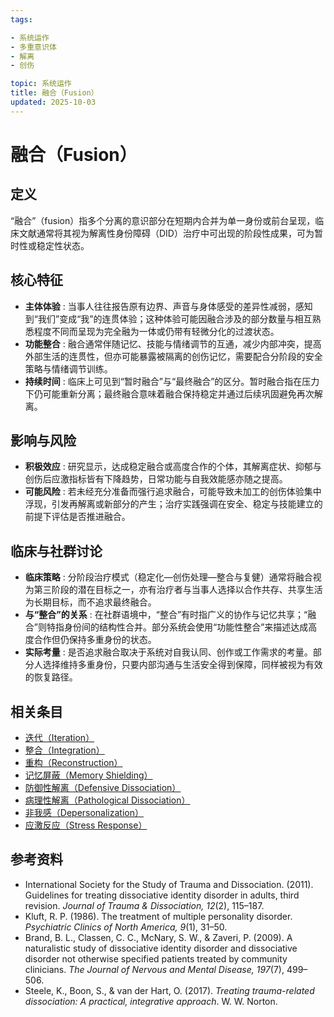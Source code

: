 ```yaml
---
tags:

- 系统运作
- 多重意识体
- 解离
- 创伤

topic: 系统运作
title: 融合（Fusion）
updated: 2025-10-03
---
```


# 融合（Fusion）

## 定义

“融合”（fusion）指多个分离的意识部分在短期内合并为单一身份或前台呈现，临床文献通常将其视为解离性身份障碍（DID）治疗中可出现的阶段性成果，可为暂时性或稳定性状态。

## 核心特征

- **主体体验** : 当事人往往报告原有边界、声音与身体感受的差异性减弱，感知到“我们”变成“我”的连贯体验；这种体验可能因融合涉及的部分数量与相互熟悉程度不同而呈现为完全融为一体或仍带有轻微分化的过渡状态。
- **功能整合** : 融合通常伴随记忆、技能与情绪调节的互通，减少内部冲突，提高外部生活的连贯性，但亦可能暴露被隔离的创伤记忆，需要配合分阶段的安全策略与情绪调节训练。
- **持续时间** : 临床上可见到“暂时融合”与“最终融合”的区分。暂时融合指在压力下仍可能重新分离；最终融合意味着融合保持稳定并通过后续巩固避免再次解离。

## 影响与风险

- **积极效应** : 研究显示，达成稳定融合或高度合作的个体，其解离症状、抑郁与创伤后应激指标皆有下降趋势，日常功能与自我效能感亦随之提高。
- **可能风险** : 若未经充分准备而强行追求融合，可能导致未加工的创伤体验集中浮现，引发再解离或新部分的产生；治疗实践强调在安全、稳定与技能建立的前提下评估是否推进融合。

## 临床与社群讨论

- **临床策略** : 分阶段治疗模式（稳定化—创伤处理—整合与复健）通常将融合视为第三阶段的潜在目标之一，亦有治疗者与当事人选择以合作共存、共享生活为长期目标，而不追求最终融合。
- **与“整合”的关系** : 在社群语境中，“整合”有时指广义的协作与记忆共享；“融合”则特指身份间的结构性合并。部分系统会使用“功能性整合”来描述达成高度合作但仍保持多重身份的状态。
- **实际考量** : 是否追求融合取决于系统对自我认同、创作或工作需求的考量。部分人选择维持多重身份，只要内部沟通与生活安全得到保障，同样被视为有效的恢复路径。

## 相关条目

- [迭代（Iteration）](Iteration.md)
- [整合（Integration）](Integration.md)
- [重构（Reconstruction）](Reconstruction.md)
- [记忆屏蔽（Memory Shielding）](Memory-Shielding.md)
- [防御性解离（Defensive Dissociation）](Defensive-Dissociation.md)
- [病理性解离（Pathological Dissociation）](Pathological-Dissociation.md)
- [非我感（Depersonalization）](Depersonalization.md)
- [应激反应（Stress Response）](Stress-Response.md)

## 参考资料

- International Society for the Study of Trauma and Dissociation. (2011). Guidelines for treating dissociative identity disorder in adults, third revision. *Journal of Trauma & Dissociation, 12*(2), 115–187.
- Kluft, R. P. (1986). The treatment of multiple personality disorder. *Psychiatric Clinics of North America, 9*(1), 31–50.
- Brand, B. L., Classen, C. C., McNary, S. W., & Zaveri, P. (2009). A naturalistic study of dissociative identity disorder and dissociative disorder not otherwise specified patients treated by community clinicians. *The Journal of Nervous and Mental Disease, 197*(7), 499–506.
- Steele, K., Boon, S., & van der Hart, O. (2017). *Treating trauma-related dissociation: A practical, integrative approach*. W. W. Norton.
